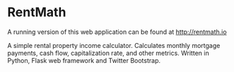 RentMath
========
A running version of this web application can be found at http://rentmath.io

A simple rental property income calculator. Calculates monthly mortgage payments, cash flow, capitalization rate, and other metrics. Written in Python, Flask web framework and Twitter Bootstrap.